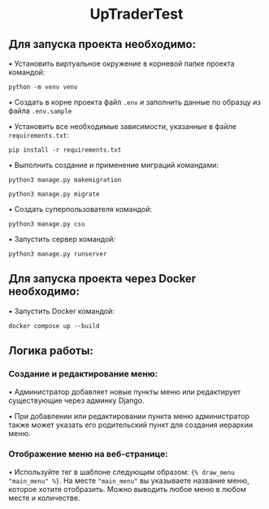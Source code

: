 <h1 align="center">UpTraderTest</a> 
<h2 align="left">Для запуска проекта необходимо:</h2>
  
• Установить виртуальное окружение в корневой папке проекта командой:
```shell
python -m venv venv
```

• Создать в корне проекта файл ```.env``` и заполнить данные по образцу из файла ```.env.sample```

• Установить все необходимые зависимости, указанные в файле ```requirements.txt```:
```shell
pip install -r requirements.txt
```
• Выполнить создание и применение миграций командами:
```shell
python3 manage.py makemigration
```
```shell
python3 manage.py migrate
```
   
• Создать суперпользователя командой:
```shell
python3 manage.py csu
```

• Запустить сервер командой:
```shell
python3 manage.py runserver
```

<h2 align="left">Для запуска проекта через Docker необходимо:</h2>

• Запустить Docker командой:
```shell
docker compose up --build
```

<h2 align="left">Логика работы:</h2>
<h3 align="left">Создание и редактирование меню:</h3>
• Администратор добавляет новые пункты меню или редактирует существующие через админку Django.

• При добавлении или редактировании пункта меню администратор также может указать его родительский пункт для создания иерархии меню.
<h3 align="left">Отображение меню на веб-странице:</h3>
  
• Используйте тег в шаблоне следующим образом: ```{% draw_menu "main_menu" %}```. На месте ```"main_menu"``` вы указываете название меню, которое хотите отобразить. Можно выводить любое меню в любом месте и количестве. 
